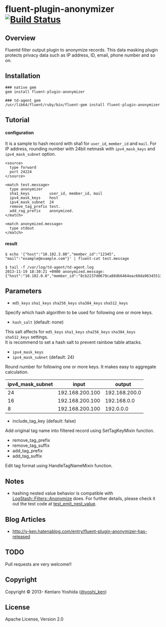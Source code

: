# fluent-plugin-anonymizer [![Build Status](https://travis-ci.org/y-ken/fluent-plugin-anonymizer.png?branch=master)](https://travis-ci.org/y-ken/fluent-plugin-anonymizer)

## Overview

Fluentd filter output plugin to anonymize records. This data masking plugin protects privacy data such as IP address, ID, email, phone number and so on.

## Installation

`````
### native gem
gem install fluent-plugin-anonymizer

### td-agent gem
/usr/lib64/fluent/ruby/bin/fluent-gem install fluent-plugin-anonymizer
`````

## Tutorial

#### configuration

It is a sample to hash record with sha1 for `user_id`, `member_id` and `mail`. For IP address, rounding number with 24bit netmask with `ipv4_mask_keys` and `ipv4_mask_subnet` option.

`````
<source>
  type forward
  port 24224
</source>

<match test.message>
  type anonymizer
  sha1_keys         user_id, member_id, mail
  ipv4_mask_keys    host
  ipv4_mask_subnet  24
  remove_tag_prefix test.
  add_rag_prefix    anonymized.
</match>

<match anonymized.message>
  type stdout
</match>
`````

#### result

`````
$ echo '{"host":"10.102.3.80","member_id":"12345", "mail":"example@example.com"}' | fluent-cat test.message

$ tail -f /var/log/td-agent/td-agent.log
2013-11-19 18:30:21 +0900 anonymized.message: {"host":"10.102.0.0","member_id":"8cb2237d0679ca88db6464eac60da96345513964","mail":"914fec35ce8bfa1a067581032f26b053591ee38a"}
`````

## Parameters

* `md5_keys` `sha1_keys` `sha256_keys` `sha384_keys` `sha512_keys`

Specify which hash algorithm to be used for following one or more keys.

* `hash_salt` (default: none)

This salt affects for `md5_keys` `sha1_keys` `sha256_keys` `sha384_keys` `sha512_keys` settings.  
It is recommend to set a hash salt to prevent rainbow table attacks.


* `ipv4_mask_keys`
* `ipv4_mask_subnet` (default: 24)

Round number for following one or more keys. It makes easy to aggregate calculation. 

| ipv4_mask_subnet |      input      |    output     |
|------------------|-----------------|---------------|
|               24 | 192.168.200.100 | 192.168.200.0 |
|               16 | 192.168.200.100 | 192.168.0.0   |
|                8 | 192.168.200.100 | 192.0.0.0     |

* include_tag_key (default: false)

Add original tag name into filtered record using SetTagKeyMixin function.

* remove_tag_prefix
* remove_tag_suffix
* add_tag_prefix
* add_tag_suffix

Edit tag format using HandleTagNameMixin function.

## Notes

* hashing nested value behavior is compatible with [LogStash::Filters::Anonymize](https://github.com/logstash/logstash/blob/master/lib/logstash/filters/anonymize.rb) does. For further details, please check it out the test code at [test_emit_nest_value](https://github.com/y-ken/fluent-plugin-anonymizer/blob/master/test/plugin/test_out_anonymizer.rb#L98).

## Blog Articles

* http://y-ken.hatenablog.com/entry/fluent-plugin-anonymizer-has-released

## TODO

Pull requests are very welcome!!

## Copyright

Copyright © 2013- Kentaro Yoshida ([@yoshi_ken](https://twitter.com/yoshi_ken))

## License

Apache License, Version 2.0
